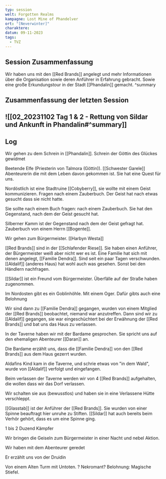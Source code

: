 ```yaml
---
typ: session
welt: Forgotten Realms
kampagne: Lost Mine of Phandelver
ort: "[Neverwinter]"
charaktere: 
datum: 09-11-2023
tags:
  - TVZ
---
```

## Session Zusammenfassung
Wir haben uns mit den [[Red Brands]] angelegt und mehr Informationen über die Organisation sowie deren Anführer in Erfahrung gebracht. Sowie eine große Erkundungstour in der Stadt [[Phandalin]] gemacht.
^summary

## Zusammenfassung der letzten Session
![[02_20231102 Tag 1 & 2 - Rettung von Sildar und Ankunft in Phandalin#^summary]]
---

## Log

Wir gehen zu dem Schrein in [[Phandalin]]. Schrein der Göttin des Glückes gewidmet

Beetende Elfe (Priesterin von Talmora (Göttin)). [[Schwester Garele]] Abenteurerin die mit dem Leben davon gekommen ist. Sie hat eine Quest für uns.

Nordöstlich ist eine Stadtruine [[Cobyberry]], sie wollte mit einem Geist kommunizieren. Fragen nach einem Zauberbuch. Der Geist hat nach etwas gesucht dass sie nicht hatte.

Sie sollte nach einem Buch fragen: nach einem Zauberbuch. Sie hat den Gegenstand, nach dem der Geist gesucht hat.

Silberner Kamm ist der Gegenstand nach dem der Geist gefragt hat. Zauberbuch von einem Herrn [[Bogente]].

Wir gehen zum Bürgermeister. [[Harbyn Westa]]

[[Red Brands]] sind in der [[Schlafender Riese]]. Sie haben einen Anführer, der Bürgermeister weiß aber nicht wer es ist. Eine Familie hat sich mit denen angelegt, [[Familie Dendra]]. Sind seit ein paar Tagen verschwunden. [[Aldalif]] (anderes Haus) hat wohl auch was gesehen. Sonst bei den Händlern nachfragen.

[[Sildar]] ist ein Freund vom Bürgermeister. Überfälle auf der Straße haben zugenommen.

Im Nordosten gibt es ein Goblinhöhle. Mit einem Oger. Dafür gibts auch eine Belohnung

Wir sind dann zu [[Familie Dendra]] gegangen, wurden von einem Mitglied der [[Red Brands]] beobachtet, niemand war anzutreffen. Dann sind wir zu [[Aldalif]] gegangen, sie war eingeschüchtert bei der Erwähnung der [[Red Brands]] und bat uns das Haus zu verlassen.

In der Taverne haben wir mit der Bardame gesprochen. Sie spricht uns auf den ehemaligen Abenteurer [[Daran]] an.

Die Bardame erzählt uns, dass die [[Familie Dendra]] von den [[Red Brands]] aus dem Haus gezerrt wurden.

Aldafins Kind kam in die Taverne, und schrie etwas von "in dem Wald", wurde von [[Aldalif]] verfolgt und eingefangen.

Beim verlassen der Taverne werden wir von 4 [[Red Brands]] aufgehalten, die wollen dass wir das Dorf verlassen.

Wir schalten sie aus (bewusstlos) und haben sie in eine Verlassene Hütte verschleppt.

[[Glasstab]] ist der Anführer der [[Red Brands]]. Sie wurden von einer Spinne beauftragt hier unruhe zu Stiften. [[Sildar]] hat auch bereits beim Verhör gehört, dass es um eine Spinne ging.

1 bis 2 Duzend Kämpfer

Wir bringen die Geiseln zum Bürgermeister in einer Nacht und nebel Aktion.

Wir haben mit dem Abenteurer geredet

Er erzählt uns von der Druidin

Von einem Alten Turm mit Untoten. ? Nekromant? Belohnung: Magische Stiefel.